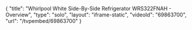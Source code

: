 {
    "title": "Whirlpool White Side-By-Side Refrigerator WRS322FNAH - Overview",
    "type": "solo",
    "layout": "iframe-static",
    "videoId": "69863700",
    "url": "\/tvpembed\/69863700"
}